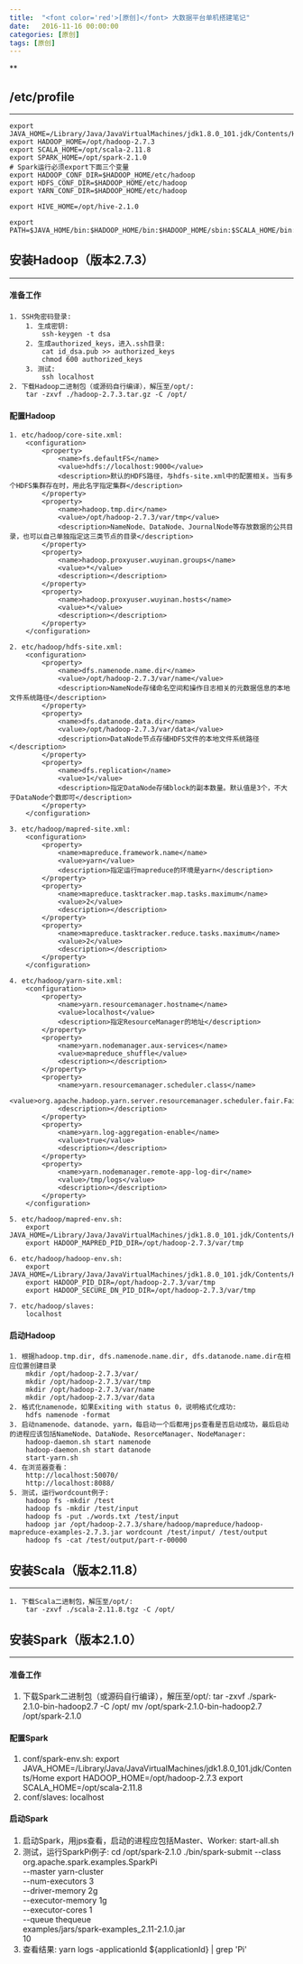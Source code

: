 ```yaml
---
title:  "<font color='red'>[原创]</font> 大数据平台单机搭建笔记"
date:   2016-11-16 00:00:00
categories: [原创]
tags: [原创]
---
```


**

## /etc/profile
---

	export JAVA_HOME=/Library/Java/JavaVirtualMachines/jdk1.8.0_101.jdk/Contents/Home
	export HADOOP_HOME=/opt/hadoop-2.7.3
	export SCALA_HOME=/opt/scala-2.11.8
	export SPARK_HOME=/opt/spark-2.1.0
	# Spark运行必须export下面三个变量
	export HADOOP_CONF_DIR=$HADOOP_HOME/etc/hadoop
	export HDFS_CONF_DIR=$HADOOP_HOME/etc/hadoop
	export YARN_CONF_DIR=$HADOOP_HOME/etc/hadoop

	export HIVE_HOME=/opt/hive-2.1.0

	export PATH=$JAVA_HOME/bin:$HADOOP_HOME/bin:$HADOOP_HOME/sbin:$SCALA_HOME/bin:$SPARK_HOME/bin:$SPARK_HOME/sbin:$HIVE_HOME/bin:/usr/local/sbin:$PATH

## 安装Hadoop（版本2.7.3）
---

#### 准备工作 
	1. SSH免密码登录:
		1. 生成密钥: 
			ssh-keygen -t dsa
		2. 生成authorized_keys，进入.ssh目录:
			cat id_dsa.pub >> authorized_keys
			chmod 600 authorized_keys
		3. 测试:
			ssh localhost
	2. 下载Hadoop二进制包（或源码自行编译），解压至/opt/:
		tar -zxvf ./hadoop-2.7.3.tar.gz -C /opt/

#### 配置Hadoop
	1. etc/hadoop/core-site.xml:
		<configuration>
			<property>
				<name>fs.defaultFS</name>
				<value>hdfs://localhost:9000</value>
				<description>默认的HDFS路径，与hdfs-site.xml中的配置相关。当有多个HDFS集群存在时，用此名字指定集群</description>
			</property>
			<property>
				<name>hadoop.tmp.dir</name>
				<value>/opt/hadoop-2.7.3/var/tmp</value> 
				<description>NameNode、DataNode、JournalNode等存放数据的公共目录，也可以自己单独指定这三类节点的目录</description>
			</property>
			<property>
				<name>hadoop.proxyuser.wuyinan.groups</name>
				<value>*</value>
				<description></description>
			</property>
			<property>
				<name>hadoop.proxyuser.wuyinan.hosts</name>
				<value>*</value>
				<description></description>
			</property>
		</configuration>

	2. etc/hadoop/hdfs-site.xml:
		<configuration>
			<property>
				<name>dfs.namenode.name.dir</name>
				<value>/opt/hadoop-2.7.3/var/name</value>
				<description>NameNode存储命名空间和操作日志相关的元数据信息的本地文件系统路径</description>
			</property>
			<property>
				<name>dfs.datanode.data.dir</name>
				<value>/opt/hadoop-2.7.3/var/data</value>
				<description>DataNode节点存储HDFS文件的本地文件系统路径</description> 
			</property>
			<property>
				<name>dfs.replication</name>
				<value>1</value>
				<description>指定DataNode存储block的副本数量。默认值是3个，不大于DataNode个数即可</description>
			</property>
		</configuration>

	3. etc/hadoop/mapred-site.xml:
		<configuration>
			<property>
				<name>mapreduce.framework.name</name>
				<value>yarn</value> 
				<description>指定运行mapreduce的环境是yarn</description>
			</property>
			<property>
				<name>mapreduce.tasktracker.map.tasks.maximum</name>
				<value>2</value>
				<description></description>
			</property>
			<property>
				<name>mapreduce.tasktracker.reduce.tasks.maximum</name>
				<value>2</value>
				<description></description>
			</property>
		</configuration>

	4. etc/hadoop/yarn-site.xml:
		<configuration>
			<property>      
				<name>yarn.resourcemanager.hostname</name>      
				<value>localhost</value>  
				<description>指定ResourceManager的地址</description>
			</property>  
			<property>  
				<name>yarn.nodemanager.aux-services</name>  
				<value>mapreduce_shuffle</value>  
				<description></description>
			</property>
			<property>  
				<name>yarn.resourcemanager.scheduler.class</name>
				<value>org.apache.hadoop.yarn.server.resourcemanager.scheduler.fair.FairScheduler</value>
				<description></description>
			</property>
			<property>
				<name>yarn.log-aggregation-enable</name>
				<value>true</value>
				<description></description>
			</property>
			<property>
				<name>yarn.nodemanager.remote-app-log-dir</name>
				<value>/tmp/logs</value>
				<description></description>
			</property>
		</configuration>

	5. etc/hadoop/mapred-env.sh:
		export JAVA_HOME=/Library/Java/JavaVirtualMachines/jdk1.8.0_101.jdk/Contents/Home
		export HADOOP_MAPRED_PID_DIR=/opt/hadoop-2.7.3/var/tmp

	6. etc/hadoop/hadoop-env.sh:
		export JAVA_HOME=/Library/Java/JavaVirtualMachines/jdk1.8.0_101.jdk/Contents/Home
		export HADOOP_PID_DIR=/opt/hadoop-2.7.3/var/tmp
		export HADOOP_SECURE_DN_PID_DIR=/opt/hadoop-2.7.3/var/tmp

	7. etc/hadoop/slaves:
		localhost

#### 启动Hadoop	
	1. 根据hadoop.tmp.dir, dfs.namenode.name.dir, dfs.datanode.name.dir在相应位置创建目录
		mkdir /opt/hadoop-2.7.3/var/
		mkdir /opt/hadoop-2.7.3/var/tmp
		mkdir /opt/hadoop-2.7.3/var/name
		mkdir /opt/hadoop-2.7.3/var/data
	2. 格式化namenode，如果Exiting with status 0，说明格式化成功:
		hdfs namenode -format
	3. 启动namenode、datanode、yarn，每启动一个后都用jps查看是否启动成功，最后启动的进程应该包括NameNode、DataNode、ResorceManager、NodeManager:
		hadoop-daemon.sh start namenode
		hadoop-daemon.sh start datanode
		start-yarn.sh
	4. 在浏览器查看：
		http://localhost:50070/
		http://localhost:8088/
	5. 测试，运行wordcount例子:
		hadoop fs -mkdir /test
		hadoop fs -mkdir /test/input
		hadoop fs -put ./words.txt /test/input
		hadoop jar /opt/hadoop-2.7.3/share/hadoop/mapreduce/hadoop-mapreduce-examples-2.7.3.jar wordcount /test/input/ /test/output
		hadoop fs -cat /test/output/part-r-00000

## 安装Scala（版本2.11.8）
---
	1. 下载Scala二进制包，解压至/opt/:
		tar -zxvf ./scala-2.11.8.tgz -C /opt/

## 安装Spark（版本2.1.0）
---

#### 准备工作 
1. 下载Spark二进制包（或源码自行编译），解压至/opt/:
	tar -zxvf ./spark-2.1.0-bin-hadoop2.7 -C /opt/
	mv /opt/spark-2.1.0-bin-hadoop2.7 /opt/spark-2.1.0

#### 配置Spark
1. conf/spark-env.sh:
	export JAVA_HOME=/Library/Java/JavaVirtualMachines/jdk1.8.0_101.jdk/Contents/Home
	export HADOOP_HOME=/opt/hadoop-2.7.3
	export SCALA_HOME=/opt/scala-2.11.8	
2. conf/slaves:
	localhost

#### 启动Spark	
1. 启动Spark，用jps查看，启动的进程应包括Master、Worker:
	start-all.sh
2. 测试，运行SparkPi例子:
	cd /opt/spark-2.1.0
	./bin/spark-submit --class org.apache.spark.examples.SparkPi \
	--master yarn-cluster \
	--num-executors 3 \
	--driver-memory 2g \
	--executor-memory 1g \
	--executor-cores 1 \
	--queue thequeue \
	examples/jars/spark-examples_2.11-2.1.0.jar \
	10
3. 查看结果:
	yarn logs -applicationId ${applicationId} | grep 'Pi'


